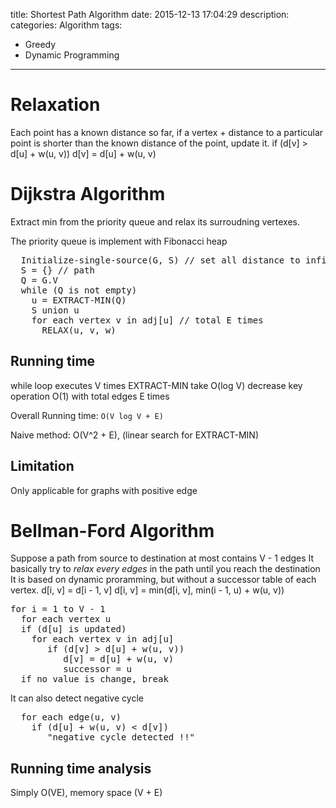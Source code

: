 title: Shortest Path Algorithm
date: 2015-12-13 17:04:29
description:
categories: Algorithm
tags:
- Greedy
- Dynamic Programming
---


# Relaxation
Each point has a known distance so far, if a vertex + distance to a particular point is shorter than the known distance of the point, update it.
if (d[v] > d[u] + w(u, v))
  d[v] = d[u] + w(u, v)

# Dijkstra Algorithm

Extract min from the priority queue and relax its surroudning vertexes.

The priority queue is implement with Fibonacci heap

<pre class="sample">
  Initialize-single-source(G, S) // set all distance to infinity
  S = {} // path 
  Q = G.V
  while (Q is not empty)
    u = EXTRACT-MIN(Q)
    S union u
    for each vertex v in adj[u] // total E times
      RELAX(u, v, w)
</pre>

## Running time

while loop executes V times
EXTRACT-MIN take O(log V)
decrease key operation O(1) with total edges E times

Overall Running time: `O(V log V + E)`

Naive method: O(V^2 + E), (linear search for EXTRACT-MIN)

## Limitation
Only applicable for graphs with positive edge

# Bellman-Ford Algorithm
Suppose a path from source to destination at most contains V - 1 edges
It basically try to *relax every edges* in the path until you reach the destination
It is based on dynamic proramming, but without a successor table of each vertex.
  d[i, v] = d[i - 1, v]
  d[i, v] = min(d[i, v], min(i - 1, u) + w(u, v))
  
<pre class="sample">
for i = 1 to V - 1
  for each vertex u 
  if (d[u] is updated)
    for each vertex v in adj[u]
       if (d[v] > d[u] + w(u, v))
          d[v] = d[u] + w(u, v)
          successor = u
  if no value is change, break
</pre>

It can also detect negative cycle
<pre class="sample">
  for each edge(u, v)
    if (d[u] + w(u, v) < d[v])
       "negative cycle detected !!"
</pre>


## Running time analysis
Simply O(VE), memory space (V + E)